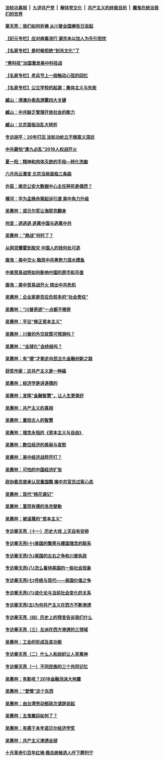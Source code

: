 

####  [法轮功真相](../../../../basic/blob/master/README.md?t=05290601) &nbsp;|&nbsp; [九评共产党](../../../../9ping.md/blob/master/README.md?t=05290601) &nbsp;|&nbsp; [解体党文化](../../../../jtdwh.md/blob/master/README.md?t=05290601)  &nbsp;|&nbsp; [共产主义的终极目的](../../../../gczydzjmd.md/blob/master/README.md?t=05290601) &nbsp;|&nbsp; [魔鬼在统治我们的世界](../../../../mgztzwmdsj.md/blob/master/README.md?t=05290601) 

#### [章天亮：我们如何祈祷 从川普全国祷告日说起](../pages/nsc423/n11944627.md?t=05290601) 

#### [【纪元专栏】应对病毒流行 渥京未以加人为先引担忧](../pages/nsc423/n11875714.md?t=05290601) 

#### [【名家专栏】是时候拒绝“封杀文化”了](../pages/nsc423/n11814093.md?t=05290601) 

#### [“黑科技”治国激发美中科技战](../pages/nsc423/n11638056.md?t=05290601) 

#### [【名家专栏】老兵节上一段触动心弦的回忆](../pages/nsc423/n11646016.md?t=05290601) 

#### [【名家专栏】公立学校的起源：集体主义与失败](../pages/nsc423/n11601833.md?t=05290601) 

#### [臧山：港澳办表态透露四大关键](../pages/nsc423/n11421628.md?t=05290601) 

#### [臧山：中共缺乏管理开放社会的能力](../pages/nsc423/n11407457.md?t=05290601) 

#### [臧山：北京面临治乱大转折](../pages/nsc423/n11406895.md?t=05290601) 

#### [专访胡平：20年打压 法轮功屹立不倒意义深远](../pages/nsc423/n11398800.md?t=05290601) 

#### [中共最怕“逢九必乱”2019人权战开火](../pages/nsc423/n11385248.md?t=05290601) 

#### [夏一阳：精神和肉体灭绝的手段—转化洗脑](../pages/nsc423/n11368250.md?t=05290601) 

#### [六月风云激变 北京当局面临三条路](../pages/nsc423/n11313668.md?t=05290601) 

#### [许茹：南京公安大数据中心主任猝死是偶然？](../pages/nsc423/n11064744.md?t=05290601) 

#### [横河：华为孟晚舟案起诉引渡 美中角力升级](../pages/nsc423/n11027230.md?t=05290601) 

#### [吴惠林：诺贝尔奖让海耶克翻身](../pages/nsc423/n10890049.md?t=05290601) 

#### [何坚：逃逃逃 逃离中国与逃离中共](../pages/nsc423/n10592891.md?t=05290601) 

#### [吴惠林：“商战”何时了？](../pages/nsc423/n10573558.md?t=05290601) 

#### [从网贷爆雷到股灾 中国人的钱何处可逃](../pages/nsc423/n10572800.md?t=05290601) 

#### [唐浩：美中交火 隐现中共黑势力混水摸鱼](../pages/nsc423/n10544040.md?t=05290601) 

#### [中美贸易战将如何影响中国的房市和币值](../pages/nsc423/n10543697.md?t=05290601) 

#### [唐浩：美中贸易战开火 烧出中共危机](../pages/nsc423/n10540126.md?t=05290601) 

#### [吴惠林：企业家是否应负较多的“社会责任”](../pages/nsc423/n10535022.md?t=05290601) 

#### [吴惠林：“川普奇迹”一点都不稀奇](../pages/nsc423/n10512808.md?t=05290601) 

#### [吴惠林：平议“修正资本主义”](../pages/nsc423/n10495724.md?t=05290601) 

#### [吴惠林：川普的外交政策可预测吗？](../pages/nsc423/n10462387.md?t=05290601) 

#### [吴惠林：“全球化”会终结吗？](../pages/nsc423/n10452838.md?t=05290601) 

#### [吴惠林：有“德”才能走向民主化金融创新之路](../pages/nsc423/n10432292.md?t=05290601) 

#### [获奖作家：这共产主义是一种癌](../pages/nsc423/n10431541.md?t=05290601) 

#### [吴惠林：经济学是讲道德的](../pages/nsc423/n10398014.md?t=05290601) 

#### [吴惠林：发挥“金融智慧”，让人生更美好](../pages/nsc423/n10375019.md?t=05290601) 

#### [吴惠林：共产主义的真相](../pages/nsc423/n10351394.md?t=05290601) 

#### [吴惠林：重拾古人的智慧](../pages/nsc423/n10337691.md?t=05290601) 

#### [吴惠林：理念永恒的《资本主义与自由》](../pages/nsc423/n10316274.md?t=05290601) 

#### [吴惠林：数位经济的美丽与哀愁](../pages/nsc423/n10292946.md?t=05290601) 

#### [吴惠林：美中经济战将开打？](../pages/nsc423/n10258825.md?t=05290601) 

#### [吴惠林：可怕的中国经济扩张](../pages/nsc423/n10219147.md?t=05290601) 

#### [政协委员提承认双重国籍 揭中共官员过客心态](../pages/nsc423/n10208809.md?t=05290601) 

#### [吴惠林：现代“桃花源记”](../pages/nsc423/n10185234.md?t=05290601) 

#### [吴惠林：富而有德的洛克斐勒](../pages/nsc423/n10142264.md?t=05290601) 

#### [吴惠林：被诬蔑的“资本主义”](../pages/nsc423/n10124816.md?t=05290601) 

#### [专访章天亮（十一）历史大戏 上天自有安排](../pages/nsc423/n10094905.md?t=05290601) 

#### [专访章天亮(十)美国的繁荣与建国理念的联系](../pages/nsc423/n10094899.md?t=05290601) 

#### [专访章天亮(九)美国的左右之争和川普执政](../pages/nsc423/n10094889.md?t=05290601) 

#### [专访章天亮(八)怎么看待美国的一些社会现象](../pages/nsc423/n10094857.md?t=05290601) 

#### [专访章天亮(七)传统与现代——美国价值之争](../pages/nsc423/n10093140.md?t=05290601) 

#### [专访章天亮(六)进化论与当前社会变化的关系](../pages/nsc423/n10092036.md?t=05290601) 

#### [专访章天亮(五)为何共产主义在西方不断渗透](../pages/nsc423/n10083620.md?t=05290601) 

#### [专访章天亮（四）历史上的预言告诉我们什么](../pages/nsc423/n10083606.md?t=05290601) 

#### [专访章天亮（三）左派在西方渗透的三领域](../pages/nsc423/n10081115.md?t=05290601) 

#### [吴惠林：工会的形成及其功能](../pages/nsc423/n10080633.md?t=05290601) 

#### [专访章天亮（二）什么人和组织让人背离神](../pages/nsc423/n10076637.md?t=05290601) 

#### [专访章天亮（一）不同民族的三个共同记忆](../pages/nsc423/n10074188.md?t=05290601) 

#### [吴惠林：有影呒？2018金融泡沫大地震](../pages/nsc423/n10040534.md?t=05290601) 

#### [吴惠林：“爱情”这个东西](../pages/nsc423/n10019423.md?t=05290601) 

#### [吴惠林：由台湾劳动部政次请辞说起](../pages/nsc423/n9979679.md?t=05290601) 

#### [吴惠林：五鬼搬运如何了？](../pages/nsc423/n9925338.md?t=05290601) 

#### [吴惠林：有感于本年诺贝尔经济学奖](../pages/nsc423/n9871883.md?t=05290601) 

#### [吴惠林：共产主义渗透全球](../pages/nsc423/n9812748.md?t=05290601) 

#### [十月革命引百年红祸 俄总统候选人吁下葬列宁](../pages/nsc423/n9810182.md?t=05290601) 

